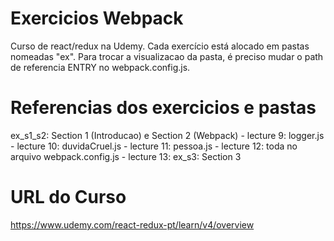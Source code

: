 # Exercicios Webpack #
Curso de react/redux na Udemy.
Cada exercício está alocado em pastas nomeadas "ex".
Para trocar a visualizacao da pasta, é preciso mudar o path de referencia ENTRY no webpack.config.js.

# Referencias dos exercicios e pastas #
ex_s1_s2: Section 1 (Introducao) e Section 2 (Webpack)
	- lecture 9: logger.js
	- lecture 10: duvidaCruel.js
	- lecture 11: pessoa.js
	- lecture 12: toda no arquivo webpack.config.js
	- lecture 13:
ex_s3: Section 3

# URL do Curso #
https://www.udemy.com/react-redux-pt/learn/v4/overview